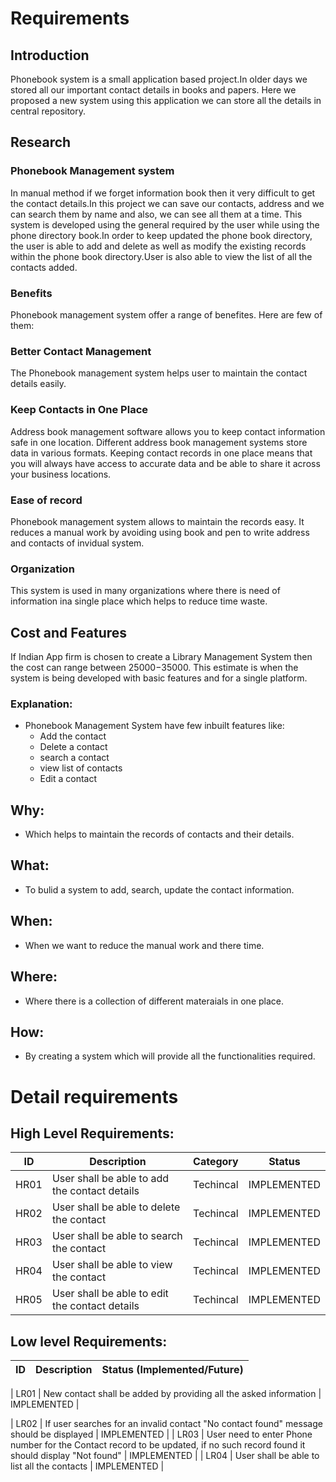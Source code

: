 # Requirements
## Introduction
Phonebook system is a small application based project.In older days we stored all our important contact details in books and papers. Here we proposed a new system using this application we can store all the details in central repository.
 
## Research
### Phonebook Management system 
In manual method if we forget information book then it very difficult to get the contact details.In this project we can save our contacts, address and we can search them by name and also, we can see all them at a time. This system is developed using the general required by the user while using the phone directory book.In order to keep updated the phone book directory, the user is able to add and delete as well as modify the existing records within the phone book directory.User is also able to view the list of all the contacts added.

### Benefits
Phonebook management system offer a range of benefites. Here are few of them: 

### Better Contact Management
The Phonebook management system helps user to maintain the contact details easily.  

### Keep Contacts in One Place
Address book management software allows you to keep contact information safe in one location. Different address book management systems store data in various formats. Keeping contact records in one place means that you will always have access to accurate data and be able to share it across your business locations.

### Ease of record
Phonebook management system allows to maintain the records easy. It reduces a manual work by avoiding using book and pen to write address and contacts of invidual system.

### Organization
This system is used in many organizations where there is need of information ina single place which helps to reduce time waste.  

## Cost and Features 
If Indian App firm is chosen to create a Library Management System then the cost can range between $25000-$35000. This estimate is when the system is being developed with basic features and for a single platform.



### Explanation:
* Phonebook Management System have few inbuilt features like:
    * Add the contact
    * Delete a contact
    * search a contact
    * view list of contacts
    * Edit a contact
     




## Why:
* Which helps to maintain the records of contacts and their details.

## What:
* To bulid a system to add, search, update the contact information.

## When:
* When we want to reduce the manual work and there time.

## Where:
* Where there is a collection of different materaials in one place.

## How:
* By creating a system which will provide all the functionalities required.

# Detail requirements
## High Level Requirements: 
| ID | Description | Category | Status | 
| ----- | ----- | ------- | ---------|
| HR01 | User shall be able to add the contact details   | Techincal | IMPLEMENTED |
| HR02 | User shall be able to delete the contact | Techincal | IMPLEMENTED | 
| HR03 | User shall be able to search the contact| Techincal |  IMPLEMENTED  |
| HR04 | User shall be able to view the contact| Techincal |  IMPLEMENTED  |
| HR05 | User shall be able to edit the contact details| Techincal |  IMPLEMENTED  |


##  Low level Requirements:
 
| ID | Description | Status (Implemented/Future) |
| -------- | ---------- | ----------- | 

| LR01 | New contact shall be added by providing all the asked information |  IMPLEMENTED |                                                                                          

| LR02 | If user searches for an invalid contact "No contact found" message should be displayed |  IMPLEMENTED  |
| LR03 | User need to enter Phone number for the Contact record to be updated, if no such record  found it should display "Not found"  | IMPLEMENTED  |
| LR04 | User shall be able to list all the contacts | IMPLEMENTED  |
